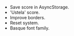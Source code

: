 - Save score in AsyncStorage.
- 'Ustela' score. 
- Improve borders. 
- Reset system. 
- Basque font family.
